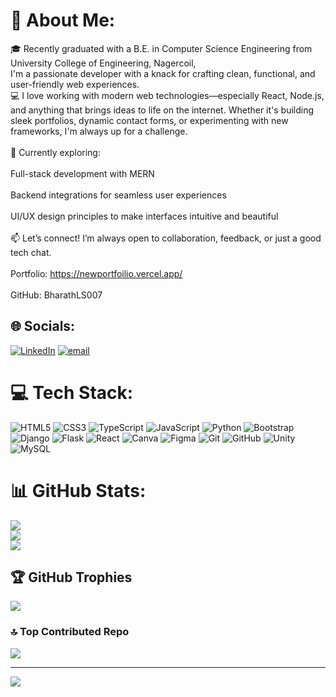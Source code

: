 # 💫 About Me:
🎓 Recently graduated with a B.E. in Computer Science Engineering from University College of Engineering, Nagercoil,<br>       I'm a passionate developer with a knack for crafting clean, functional, and user-friendly web experiences.<br>💻 I love working with modern web technologies—especially React, Node.js, and anything that brings ideas to life on the internet. Whether it's building sleek portfolios, dynamic contact forms, or experimenting with new frameworks, I'm always up for a challenge.<br><br>🚀 Currently exploring:<br><br>Full-stack development with MERN<br><br>Backend integrations for seamless user experiences<br><br>UI/UX design principles to make interfaces intuitive and beautiful<br><br>📫 Let’s connect! I’m always open to collaboration, feedback, or just a good tech chat.<br><br>Portfolio: https://newportfoilio.vercel.app/<br><br>GitHub: BharathLS007


## 🌐 Socials:
[![LinkedIn](https://img.shields.io/badge/LinkedIn-%230077B5.svg?logo=linkedin&logoColor=white)](https://linkedin.com/in/www.linkedin.com/in/bharathls) [![email](https://img.shields.io/badge/Email-D14836?logo=gmail&logoColor=white)](mailto:bharath629005@gmail.com) 

# 💻 Tech Stack:
![HTML5](https://img.shields.io/badge/html5-%23E34F26.svg?style=for-the-badge&logo=html5&logoColor=white) ![CSS3](https://img.shields.io/badge/css3-%231572B6.svg?style=for-the-badge&logo=css3&logoColor=white) ![TypeScript](https://img.shields.io/badge/typescript-%23007ACC.svg?style=for-the-badge&logo=typescript&logoColor=white) ![JavaScript](https://img.shields.io/badge/javascript-%23323330.svg?style=for-the-badge&logo=javascript&logoColor=%23F7DF1E) ![Python](https://img.shields.io/badge/python-3670A0?style=for-the-badge&logo=python&logoColor=ffdd54) ![Bootstrap](https://img.shields.io/badge/bootstrap-%238511FA.svg?style=for-the-badge&logo=bootstrap&logoColor=white) ![Django](https://img.shields.io/badge/django-%23092E20.svg?style=for-the-badge&logo=django&logoColor=white) ![Flask](https://img.shields.io/badge/flask-%23000.svg?style=for-the-badge&logo=flask&logoColor=white) ![React](https://img.shields.io/badge/react-%2320232a.svg?style=for-the-badge&logo=react&logoColor=%2361DAFB) ![Canva](https://img.shields.io/badge/Canva-%2300C4CC.svg?style=for-the-badge&logo=Canva&logoColor=white) ![Figma](https://img.shields.io/badge/figma-%23F24E1E.svg?style=for-the-badge&logo=figma&logoColor=white) ![Git](https://img.shields.io/badge/git-%23F05033.svg?style=for-the-badge&logo=git&logoColor=white) ![GitHub](https://img.shields.io/badge/github-%23121011.svg?style=for-the-badge&logo=github&logoColor=white) ![Unity](https://img.shields.io/badge/unity-%23000000.svg?style=for-the-badge&logo=unity&logoColor=white) ![MySQL](https://img.shields.io/badge/mysql-4479A1.svg?style=for-the-badge&logo=mysql&logoColor=white)
# 📊 GitHub Stats:
![](https://github-readme-stats.vercel.app/api?username=BharathLS007&theme=dark&hide_border=false&include_all_commits=true&count_private=true)<br/>
![](https://nirzak-streak-stats.vercel.app/?user=BharathLS007&theme=dark&hide_border=false)<br/>
![](https://github-readme-stats.vercel.app/api/top-langs/?username=BharathLS007&theme=dark&hide_border=false&include_all_commits=true&count_private=true&layout=compact)

## 🏆 GitHub Trophies
![](https://github-profile-trophy.vercel.app/?username=BharathLS007&theme=radical&no-frame=false&no-bg=false&margin-w=4)

### 🔝 Top Contributed Repo
![](https://github-contributor-stats.vercel.app/api?username=BharathLS007&limit=5&theme=dark&combine_all_yearly_contributions=true)

---
[![](https://visitcount.itsvg.in/api?id=BharathLS007&icon=0&color=0)](https://visitcount.itsvg.in)

<!-- Proudly created with GPRM ( https://gprm.itsvg.in ) -->
